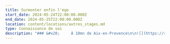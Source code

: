 ```yaml
---
title: Surmonter enfin l'ego
start_date: 2024-05-24T22:00:00.000Z
end_date: 2024-05-25T22:00:00.000Z
location: content/locations/autres_stages.md
type: Connaissance de soi
description: "### &#x20;     À 10mn de Aix-en-Provence\n\n![](https://res.cloudinary.com/guikem/image/upload/v1708007397/c0d91bc2-212e-2ba1-ffb3-4d616b3d690a_dqlcvq.jpg)\n\n**Le thème de \"l'ego**\" est probablement celui qui est le plus abordé sur le chemin spirituel. En effet, il \\*\\*cristallise à lui seul tous les niveaux de blocages, de croyances, de limitations et de réactions qui nous emprisonnent \\*\\*et dont nous essayons de nous libérer. **Pourtant nous avons du mal à le cerner et à travailler concrètement avec lui.**\n\n**Cet évènement vous propose**, à la lueur des enseignements bouddhistes mais aussi de maîtres contemporains tels que Lise Bourbeau, Arnaud Desjardins et d’autres, de **comprendre véritablement ce qu’est l’ego, quelles en sont les manifestations et comment travailler avec lui.**\n\nCe sera une opportunité unique de développer une **compréhension globale de ce thème et découvrir des moyens pour retrouver une confiance en soi authentique** et de se libérer des schémas qui nous bloquent.\n\nLors de ce weekend,nous **pratiquerons la méditation**, utiliserons des exercices concrets et aborderons aussi la notion de “non-soi” propre à la sagesse bouddhisme.\_\n\nCet atelier se déroulera à 10mn de  Aix en Provence dans l’environnement inspirant de la salle des “trois chênes”.\n\n![](https://res.cloudinary.com/guikem/image/upload/v1690469142/IMG-20230724-WA0016_gba2km.jpg)\n\n**Pré-inscription nécessaire avant le 31 avril** par email à [frederic.chastelas@gmail.com](mailto:frederic.chastelas@gmail.com) (Limité à 25\npersonnes)\n\n\n**Horaires**: Samedi 10h-17h  - Dimanche 9h30-16h30\n**Tarif **: 120€\n\nLe logement et les repas ne sont pas compris dans le tarif et ne sont pas organisés. Possibilité d'apporter son pique-nique et manger sur place à midi.\n\nLe covoiturage est grandement encouragé car le parking est limité\n\n**Adresse**: Les 3 Chênes- 860 chemin des Frères Gris - 13080 Luynes-Aix-en-Provence\n\n**Quelques Témoignages:**\n\n**Véronique**\n\nDepuis que je suis bouddhiste (et ça ne date pas d'hier...),\nc'est la première fois que je reçois un enseignement aussi précis,\navec des propos et des outils extrêmement puissants qui m'ont\nvéritablement aidé à ressentir profondément des choses très\nsouvent entendues et même comprises, mais rarement vraiment\nintégrées, digérées. Là j'ai senti que je prenais un nouveau\ndépart. Merci beaucoup !\n\n**Pauline**\n\nCe weekend animé par Frédéric m'a beaucoup apporté. J'en\nressors grandit et prête à poursuivre le travail que j'ai engagé\ndepuis plusieurs mois. Les témoignages, les échanges, les apports,\nexercices proposés, méditations durant tout le weekend sur le thème\n\"Se libérer (enfin) de son égo\" ont pris beaucoup de\nsens. J'ai comme l'impression d'avoir encore déverrouillé des\nportes et compris des choses fondamentales Merci pour ce magnifique\nweekend.\n\n**Sylvie**\n\nCe stage a été une révélation. J'ai beaucoup appris sur mes\nblocages et mes peurs. J'ignorais que l'EGO a tant de facettes et de\npouvoir. Je peux dire que ça a changé ma vie. J'ai pu affronter ma\nplus grande peur parce que je l'ai identifiée et acceptée. \\[...]\nFrédéric a été exceptionnel, à l'écoute, bienveillant et sans\njugement. Ses explications et exemples étaient clairs et touchaient\nnotre nature profonde. Un vrai bouleversement, une remise en question\ndérangeante mais tellement salvatrice. A faire, à refaire et à\nconseiller pour tous…\n"
---
```


